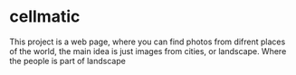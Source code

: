 # cellmatic
This project is a web page, where you can find photos from difrent places of the world, the main idea is just images from cities, or landscape. Where the people is part of landscape
